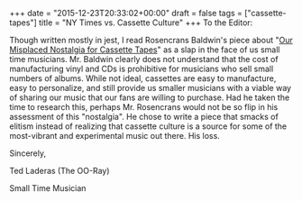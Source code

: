 +++
date = "2015-12-23T20:33:02+00:00"
draft = false
tags = ["cassette-tapes"]
title = "NY Times vs. Cassette Culture"
+++
To the Editor:

Though written mostly in jest, I read Rosencrans Baldwin's piece about "[Our Misplaced Nostalgia for Cassette Tapes](http://www.nytimes.com/2015/12/24/opinion/our-misplaced-nostalgia-for-cassette-tapes.html)" as a slap in the face of us small time musicians. Mr. Baldwin clearly does not understand that the cost of manufacturing vinyl and CDs is prohibitive for musicians who sell small numbers of albums. While not ideal, cassettes are easy to manufacture, easy to personalize, and still provide us smaller musicians with a viable way of sharing our music that our fans are willing to purchase. Had he taken the time to research this, perhaps Mr. Rosencrans would not be so flip in his assessment of this "nostalgia". He chose to write a piece that smacks of elitism instead of realizing that cassette culture is a source for some of the most-vibrant and experimental music out there. His loss.

Sincerely,

Ted Laderas (The OO-Ray)

Small Time Musician